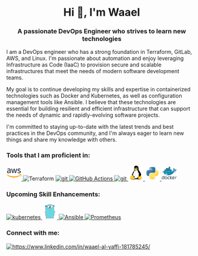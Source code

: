 <h1 align="center">Hi 👋, I'm Waael</h1>
<h3 align="center">A passionate DevOps Engineer who strives to learn new technologies</h3>

I am a DevOps engineer who has a strong foundation in Terraform, GitLab, AWS, and Linux. I'm passionate about automation and enjoy leveraging Infrastructure as Code (IaaC) to provision secure and scalable infrastructures that meet the needs of modern software development teams.

My goal is to continue developing my skills and expertise in containerized technologies such as Docker and Kubernetes, as well as configuration management tools like Ansible. I believe that these technologies are essential for building resilient and efficient infrastructure that can support the needs of dynamic and rapidly-evolving software projects.

I'm committed to staying up-to-date with the latest trends and best practices in the DevOps community, and I'm always eager to learn new things and share my knowledge with others.

<h3 align="left">Tools that I am proficient in:</h3>
<p align="left"> <a href="https://aws.amazon.com" target="_blank" rel="noreferrer"> <img src="https://raw.githubusercontent.com/devicons/devicon/master/icons/amazonwebservices/amazonwebservices-original-wordmark.svg" alt="aws" width="40" height="40"/> </a> </a href="https://www.terraform.io/" target="_blank" rel="noreferrer">  <img src="https://opensenselabs.com/sites/default/files/inline-images/terraform.png" alt="Terraform" width="40" height="40" > </a> <a href="https://www.docker.com/" target="_blank" rel="noreferrer"> <img src="https://www.vectorlogo.zone/logos/gitlab/gitlab-icon.svg" alt="git" width="40" height="40"/> </a> <a href="https://github.com/features/actions" target="_blank" rel="noreferrer"> <img src="https://avatars.githubusercontent.com/u/44036562?s=200&v=4" alt="GitHub Actions" width="40" height="40"/> </a> <a href="https://git-scm.com/" target="_blank" rel="noreferrer"> <img src="https://www.vectorlogo.zone/logos/git-scm/git-scm-icon.svg" alt="git" width="40" height="40"/> </a> <a href="https://www.linux.org/" target="_blank" rel="noreferrer"> <img src="https://raw.githubusercontent.com/devicons/devicon/master/icons/linux/linux-original.svg" alt="linux" width="40" height="40"/> </a> <a href="https://www.python.org" target="_blank" rel="noreferrer"> <img src="https://raw.githubusercontent.com/devicons/devicon/master/icons/python/python-original.svg" alt="python" width="40" height="40"/> </a> <a href="https://www.docker.com/" target="_blank" rel="noreferrer"> <img src="https://raw.githubusercontent.com/devicons/devicon/master/icons/docker/docker-original-wordmark.svg" alt="docker" width="40" height="40"/> </a> </p>

<h3 align="left">Upcoming Skill Enhancements:</h3>
<p align="left"> <a href="https://kubernetes.io" target="_blank" rel="noreferrer"> <img src="https://www.vectorlogo.zone/logos/kubernetes/kubernetes-icon.svg" alt="kubernetes" width="40" height="40"/> <a href="https://golang.org" target="_blank" rel="noreferrer"> <img src="https://raw.githubusercontent.com/devicons/devicon/master/icons/go/go-original.svg" alt="go" width="40" height="40"/> </a> <a href="https://www.ansible.com" target="_blank" rel="noreferrer"> <img src="https://upload.wikimedia.org/wikipedia/commons/2/24/Ansible_logo.svg" alt="Ansible" width="40" height="40"/> <a href="https://prometheus.io" target="_blank" rel="noreferrer"> <img src="https://upload.wikimedia.org/wikipedia/commons/thumb/3/38/Prometheus_software_logo.svg/1200px-Prometheus_software_logo.svg.png" alt="Prometheus" width="40" height="40"/> </a> </p>
 
<h3 align="left">Connect with me:</h3>
<p align="left">
<a href="https://linkedin.com/in/https://www.linkedin.com/in/waael-al-yaffi-181785245/" target="blank"><img align="center" src="https://raw.githubusercontent.com/rahuldkjain/github-profile-readme-generator/master/src/images/icons/Social/linked-in-alt.svg" alt="https://www.linkedin.com/in/waael-al-yaffi-181785245/" height="30" width="40" /> 
</p>
